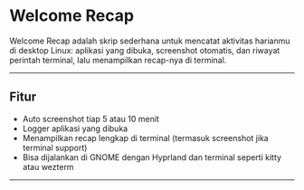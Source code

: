 # Welcome Recap

Welcome Recap adalah skrip sederhana untuk mencatat aktivitas harianmu di desktop Linux: aplikasi yang dibuka, screenshot otomatis, dan riwayat perintah terminal, lalu menampilkan recap-nya di terminal.

---

## Fitur
- Auto screenshot tiap 5 atau 10 menit
- Logger aplikasi yang dibuka
- Menampilkan recap lengkap di terminal (termasuk screenshot jika terminal support)
- Bisa dijalankan di GNOME dengan Hyprland dan terminal seperti kitty atau wezterm

---
